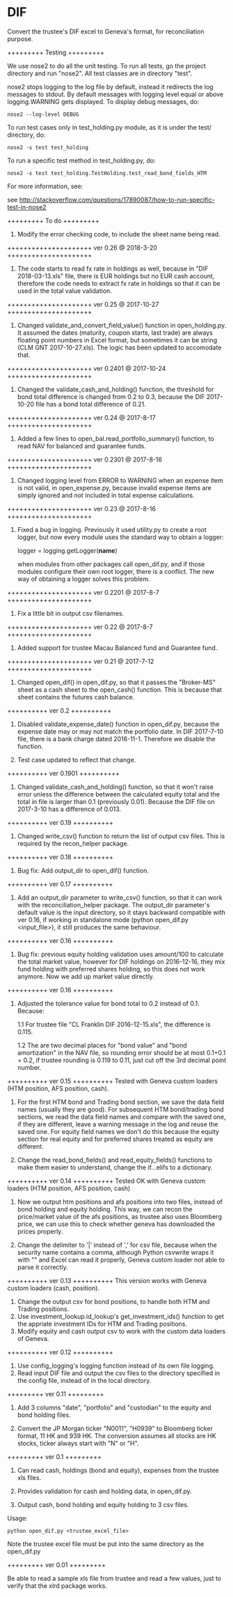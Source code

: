 # DIF

Convert the trustee's DIF excel to Geneva's format, for reconciliation purpose.

+++++++++
Testing
+++++++++

We use nose2 to do all the unit testing. To run all tests, go the project directory and run "nose2". All test classes are in directory "test".

nose2 stops logging to the log file by default, instead it redirects the log messages to stdout. By default messages with logging level equal or above
logging.WARNING gets displayed. To display debug messages, do:

	nose2 --log-level DEBUG

To run test cases only in test_holding.py module, as it is under the test/ directory, do:

	nose2 -s test test_holding

To run a specific test method in test_holding.py, do:

	nose2 -s test test_holding.TestHolding.test_read_bond_fields_HTM

For more information, see:

see http://stackoverflow.com/questions/17890087/how-to-run-specific-test-in-nose2


+++++++++
To do
+++++++++

1. Modify the error checking code, to include the sheet name being read.



+++++++++++++++++++++
ver 0.26 @ 2018-3-20
+++++++++++++++++++++
1. The code starts to read fx rate in holdings as well, because in "DIF 2018-03-13.xls" file, there is EUR holdings but no EUR cash account, therefore the code needs to extract fx rate in holdings so that it can be used in the total value validation.



+++++++++++++++++++++
ver 0.25 @ 2017-10-27
+++++++++++++++++++++
1. Changed validate_and_convert_field_value() function in open_holding.py. It assumed the dates (maturity, coupon starts, last trade) are always floating point numbers in Excel format, but sometimes it can be string (CLM GNT 2017-10-27.xls). The logic has been updated to accomodate that.



+++++++++++++++++++++
ver 0.2401 @ 2017-10-24
+++++++++++++++++++++
1. Changed the validate_cash_and_holding() function, the threshold for bond total difference is changed from 0.2 to 0.3, because the DIF 2017-10-20 file has a bond total difference of 0.21.




+++++++++++++++++++++
ver 0.24 @ 2017-8-17
+++++++++++++++++++++
1. Added a few lines to open_bal.read_portfolio_summary() function, to read NAV for balanced and guarantee funds.



+++++++++++++++++++++
ver 0.2301 @ 2017-8-16
+++++++++++++++++++++
1. Changed logging level from ERROR to WARNING when an expense item is not valid, in open_expense.py, because invalid expense items are simply ignored and not included in total expense calculations.



+++++++++++++++++++++
ver 0.23 @ 2017-8-16
+++++++++++++++++++++
1. Fixed a bug in logging. Previously it used utility.py to create a root logger, but now every module uses the standard way to obtain a logger:
	
	logger = logging.getLogger(__name__)

	when modules from other packages call open_dif.py, and if those modules configure their own root logger, there is a conflict. The new way of obtaining a logger solves this problem.



+++++++++++++++++++++
ver 0.2201 @ 2017-8-7
+++++++++++++++++++++
1. Fix a little bit in output csv filenames.



+++++++++++++++++++++
ver 0.22 @ 2017-8-7
+++++++++++++++++++++
1. Added support for trustee Macau Balanced fund and Guarantee fund.



+++++++++++++++++++++
ver 0.21 @ 2017-7-12
+++++++++++++++++++++
1. Changed open_dif() in open_dif.py, so that it passes the "Broker-MS" sheet as a cash sheet to the open_cash() function. This is because that sheet contains the futures cash balance.



++++++++++
ver 0.2
++++++++++
1. Disabled validate_expense_date() function in open_dif.py, because the expense date may or may not match the portfolio date. In DIF 2017-7-10 file, there is a bank charge dated 2016-11-1. Therefore we disable the function.

2. Test case updated to reflect that change.


++++++++++
ver 0.1901
++++++++++
1. Changed validate_cash_and_holding() function, so that it won't raise error unless the difference between the calculated equity total and the total in file is larger than 0.1 (previously 0.01). Because the DIF file on 2017-3-10 has a difference of 0.013.



++++++++++
ver 0.19
++++++++++
1. Changed write_csv() function to return the list of output csv files. This is required by the recon_helper package.



++++++++++
ver 0.18
++++++++++
1. Bug fix: Add output_dir to open_dif() function.



++++++++++
ver 0.17
++++++++++
1. Add an output_dir parameter to write_csv() function, so that it can work with the reconciliation_helper package. The output_dir parameter's default value is the input directory, so it stays backward compatible with ver 0.16, if working in standalone mode (python open_dif.py <input_file>), it still produces the same behaviour.



++++++++++
ver 0.16
++++++++++
1. Bug fix: previous equity holding validation uses amount/100 to calculate the total market value, however for DIF holdings on 2016-12-16, they mix fund holding with preferred shares holding, so this does not work anymore. Now we add up market value directly.



++++++++++
ver 0.16
++++++++++
1. Adjusted the tolerance value for bond total to 0.2 instead of 0.1. Because:

	1.1 For trustee file "CL Franklin DIF 2016-12-15.xls", the difference is 0.115.

	1.2 The are two decimal places for "bond value" and "bond amortization" in the NAV file, so rounding error should be at most 0.1+0.1 = 0.2, if trustee rounding is 0.119 to 0.11, just cut off the 3rd decimal point number.



++++++++++
ver 0.15
++++++++++
Tested with Geneva custom loaders (HTM position, AFS position, cash).

1. For the first HTM bond and Trading bond section, we save the data field names (usually they are good). For subsequent HTM bond/trading bond sections, we read the data field names and compare with the saved one, if they are different, leave a warning message in the log and reuse the saved one. For equity field names we don't do this because the equity section for real equity and for preferred shares treated as equity are different.

2. Change the read_bond_fields() and read_equity_fields() functions to make them easier to understand, change the if...elifs to a dictionary.



++++++++++
ver 0.14
++++++++++
Tested OK with Geneva custom loaders (HTM position, AFS position, cash)

1. Now we output htm positions and afs positions into two files, instead of bond holding and equity holding. This way, we can recon the price/market value of the afs positions, as trustee also uses Bloomberg price, we can use this to check whether geneva has downloaded the prices properly.

2. Change the delimiter to '|' instead of ',' for csv file, because when the security name contains a comma, although Python csvwrite wraps it with "" and Excel can read it properly, Geneva custom loader not able to parse it correctly.



++++++++++
ver 0.13
++++++++++
This version works with Geneva custom loaders (cash, position).

1. Change the output csv for bond positions, to handle both HTM and Trading positions.
2. Use investment_lookup.id_lookup's get_investment_ids() function to get the appriate investment IDs for HTM and Trading positions.
3. Modify equity and cash output csv to work with the custom data loaders of Geneva.



++++++++++
ver 0.12
++++++++++
1. Use config_logging's logging function instead of its own file logging.
2. Read input DIF file and output the csv files to the directory specified in the config file, instead of in the local directory.



+++++++++
ver 0.11
+++++++++

1. Add 3 columns "date", "portfolio" and "custodian" to the equity and bond holding files.

2. Convert the JP Morgan ticker "N0011", "H0939" to Bloomberg ticker format, 11 HK and 939 HK. The conversion assumes all stocks are HK stocks, ticker always start with "N" or "H".



+++++++++
ver 0.1
+++++++++

1. Can read cash, holdings (bond and equity), expenses from the trustee xls files.

2. Provides validation for cash and holding data, in open_dif.py.

3. Output cash, bond holding and equity holding to 3 csv files.

Usage:

	python open_dif.py <trustee_excel_file>

Note the trustee excel file must be put into the same directory as the open_dif.py



+++++++++
ver 0.01
+++++++++

Be able to read a sample xls file from trustee and read a few values, just to verify that the xlrd package works.
